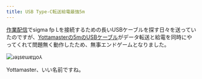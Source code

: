 ```yaml
---
title: USB Type-C転送給電最強5m
---
```

[作業配信](https://www.youtube.com/c/r7kamura)でsigma fp Lを接続するための長いUSBケーブルを探す日々を送っていたのですが、[Yottamasterの5mのUSBケーブル](https://www.amazon.co.jp/dp/B09Y1BY75P)がデータ転送と給電を同時にやってくれて問題無く動作したため、無事エンドゲームとなりました。

![](https://lh3.googleusercontent.com/K9xf-dIH6OK44s4kZeY-7zZ5hy08pEwn9tOg9-6PvXMld2jcR1-fJZr87k_hoEzIp1xrXgG9XohzknVSVgwzrTdaNgge3ZwUB1jnuixz2XgZOriXJRdyRm1BbAFoJxXq-sIx73kR1ROKU2BT6Ul7usMquAPjSW4ntNGnORpbCL1EfSv5XMl_Esk4_Q "ɹǝʇsɐɯɐʇʇo⅄")

Yottamaster、いい名前ですね。
